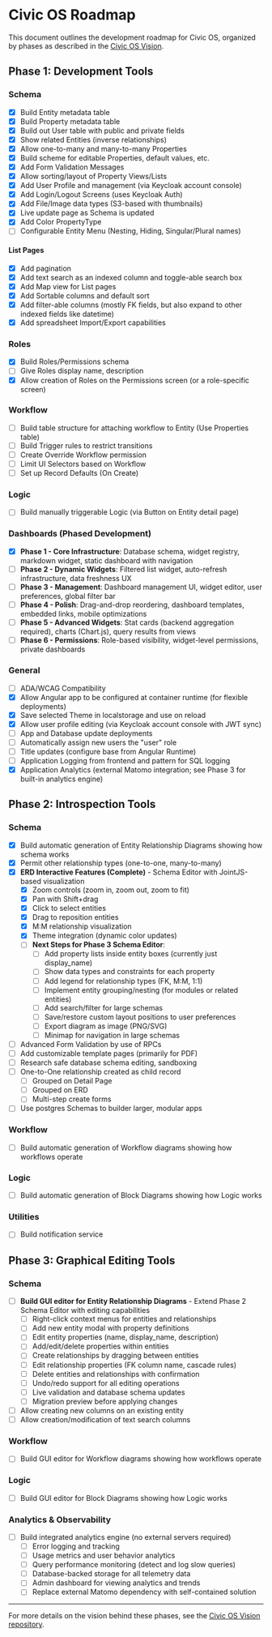 # Civic OS Roadmap

This document outlines the development roadmap for Civic OS, organized by phases as described in the [Civic OS Vision](https://github.com/civic-os/vision).

## Phase 1: Development Tools

### Schema
- [x] Build Entity metadata table
- [x] Build Property metadata table
- [x] Build out User table with public and private fields
- [x] Show related Entities (inverse relationships)
- [x] Allow one-to-many and many-to-many Properties
- [x] Build scheme for editable Properties, default values, etc.
- [x] Add Form Validation Messages
- [x] Allow sorting/layout of Property Views/Lists
- [x] Add User Profile and management (via Keycloak account console)
- [x] Add Login/Logout Screens (uses Keycloak Auth)
- [x] Add File/Image data types (S3-based with thumbnails)
- [x] Live update page as Schema is updated
- [x] Add Color PropertyType
- [ ] Configurable Entity Menu (Nesting, Hiding, Singular/Plural names)

#### List Pages
- [X] Add pagination
- [x] Add text search as an indexed column and toggle-able search box
- [x] Add Map view for List pages
- [x] Add Sortable columns and default sort
- [x] Add filter-able columns (mostly FK fields, but also expand to other indexed fields like datetime)
- [x] Add spreadsheet Import/Export capabilities

### Roles
- [x] Build Roles/Permissions schema
- [ ] Give Roles display name, description
- [x] Allow creation of Roles on the Permissions screen (or a role-specific screen)

### Workflow
- [ ] Build table structure for attaching workflow to Entity (Use Properties table)
- [ ] Build Trigger rules to restrict transitions
- [ ] Create Override Workflow permission
- [ ] Limit UI Selectors based on Workflow
- [ ] Set up Record Defaults (On Create)

### Logic
- [ ] Build manually triggerable Logic (via Button on Entity detail page)

### Dashboards (Phased Development)
- [x] **Phase 1 - Core Infrastructure**: Database schema, widget registry, markdown widget, static dashboard with navigation
- [ ] **Phase 2 - Dynamic Widgets**: Filtered list widget, auto-refresh infrastructure, data freshness UX
- [ ] **Phase 3 - Management**: Dashboard management UI, widget editor, user preferences, global filter bar
- [ ] **Phase 4 - Polish**: Drag-and-drop reordering, dashboard templates, embedded links, mobile optimizations
- [ ] **Phase 5 - Advanced Widgets**: Stat cards (backend aggregation required), charts (Chart.js), query results from views
- [ ] **Phase 6 - Permissions**: Role-based visibility, widget-level permissions, private dashboards

### General
- [ ] ADA/WCAG Compatibility
- [x] Allow Angular app to be configured at container runtime (for flexible deployments)
- [x] Save selected Theme in localstorage and use on reload
- [x] Allow user profile editing (via Keycloak account console with JWT sync)
- [ ] App and Database update deployments
- [ ] Automatically assign new users the "user" role
- [ ] Title updates (configure base from Angular Runtime)
- [ ] Application Logging from frontend and pattern for SQL logging
- [x] Application Analytics (external Matomo integration; see Phase 3 for built-in analytics engine)

## Phase 2: Introspection Tools

### Schema
- [x] Build automatic generation of Entity Relationship Diagrams showing how schema works
- [x] Permit other relationship types (one-to-one, many-to-many)
- [x] **ERD Interactive Features (Complete)** - Schema Editor with JointJS-based visualization
  - [x] Zoom controls (zoom in, zoom out, zoom to fit)
  - [x] Pan with Shift+drag
  - [x] Click to select entities
  - [x] Drag to reposition entities
  - [x] M:M relationship visualization
  - [x] Theme integration (dynamic color updates)
  - [ ] **Next Steps for Phase 3 Schema Editor**:
    - [ ] Add property lists inside entity boxes (currently just display_name)
    - [ ] Show data types and constraints for each property
    - [ ] Add legend for relationship types (FK, M:M, 1:1)
    - [ ] Implement entity grouping/nesting (for modules or related entities)
    - [ ] Add search/filter for large schemas
    - [ ] Save/restore custom layout positions to user preferences
    - [ ] Export diagram as image (PNG/SVG)
    - [ ] Minimap for navigation in large schemas
- [ ] Advanced Form Validation by use of RPCs
- [ ] Add customizable template pages (primarily for PDF)
- [ ] Research safe database schema editing, sandboxing
- [ ] One-to-One relationship created as child record
  - [ ] Grouped on Detail Page
  - [ ] Grouped on ERD
  - [ ] Multi-step create forms
- [ ] Use postgres Schemas to builder larger, modular apps

### Workflow
- [ ] Build automatic generation of Workflow diagrams showing how workflows operate

### Logic
- [ ] Build automatic generation of Block Diagrams showing how Logic works

### Utilities
- [ ] Build notification service

## Phase 3: Graphical Editing Tools

### Schema
- [ ] **Build GUI editor for Entity Relationship Diagrams** - Extend Phase 2 Schema Editor with editing capabilities
  - [ ] Right-click context menus for entities and relationships
  - [ ] Add new entity modal with property definitions
  - [ ] Edit entity properties (name, display_name, description)
  - [ ] Add/edit/delete properties within entities
  - [ ] Create relationships by dragging between entities
  - [ ] Edit relationship properties (FK column name, cascade rules)
  - [ ] Delete entities and relationships with confirmation
  - [ ] Undo/redo support for all editing operations
  - [ ] Live validation and database schema updates
  - [ ] Migration preview before applying changes
- [ ] Allow creating new columns on an existing entity
- [ ] Allow creation/modification of text search columns

### Workflow
- [ ] Build GUI editor for Workflow diagrams showing how workflows operate

### Logic
- [ ] Build GUI editor for Block Diagrams showing how Logic works

### Analytics & Observability
- [ ] Build integrated analytics engine (no external servers required)
  - [ ] Error logging and tracking
  - [ ] Usage metrics and user behavior analytics
  - [ ] Query performance monitoring (detect and log slow queries)
  - [ ] Database-backed storage for all telemetry data
  - [ ] Admin dashboard for viewing analytics and trends
  - [ ] Replace external Matomo dependency with self-contained solution

---

For more details on the vision behind these phases, see the [Civic OS Vision repository](https://github.com/civic-os/vision).

